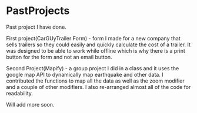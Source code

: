 PastProjects
============

Past project I have done.

First project(CarGUyTrailer Form) -  form I made for a new company that sells trailers so they could easily and quickly calculate the cost of a trailer. It was designed to be able to work while offline which is why there is a print button for the form and not an email button.

Second Project(Mapify) - a group project I did in a class and it uses the google map API to dynamically map earthquake  and other data.  I contributed the functions to map all the data as well as the zoom modifier and a couple of other modifiers. I also re-arranged almost all of the code for readability.

Will add more soon.
